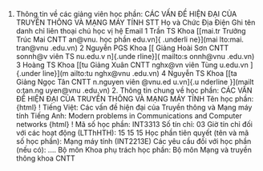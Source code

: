1. Thông tin về các giảng viên học phần: CÁC VẤN ĐỀ HIỆN ĐẠI CỦA TRUYỀN THÔNG VÀ MẠNG MÁY TÍNH STT Họ và Chức Địa Điện Ghi tên danh chỉ liên thoại chú học vị hệ Email 1 Trần TS Khoa [[mai.tr Trưởng Trúc Mai CNTT an\@vnu. học phần edu.vn]{ .underli ne}](mai lto:mai. tran@vnu .edu.vn) 2 Nguyễn PGS Khoa [[ Giảng Hoài Sơn CNTT sonnh\@v viên TS nu.edu.v n]{.unde rline}]( mailto:s onnh@vnu .edu.vn) 3 Hoàng TS Khoa [[tu Giảng Xuân CNTT nghx\@vn viên Tùng u.edu.vn ]{.under line}](m ailto:tu nghx@vnu .edu.vn) 4 Nguyễn TS Khoa [[ta Giảng Ngọc Tân CNTT n.nguyen viên \@vnu.ed u.vn]{.u nderline }](mailt o:tan.ng uyen@vnu .edu.vn) 2. Thông tin chung về học phần: CÁC VẤN ĐỀ HIỆN ĐẠI CỦA TRUYỀN THÔNG VÀ MẠNG MÁY TÍNH Tên học phần:
{html}
! Tiếng Việt: Các vấn đề hiện đại của Truyền thông và Mạng máy tính Tiếng Anh: Modern problems in Communications and Computer networks
{html}
! Mã số học phần: INT3313 Số tín chỉ: 03 Giờ tín chỉ đối với các hoạt động (LTThHTH): 15 15 15 Học phần tiên quyết (tên và mã số học phần): Mạng máy tính
(INT2213E) Các yêu cầu đối với học phần (nếu có): \.... Bộ môn Khoa phụ trách học phần: Bộ môn Mạng và truyền thông khoa
CNTT
